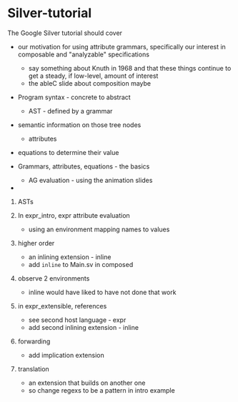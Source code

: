 # Silver-tutorial

The Google Silver tutorial should cover

- our motivation for using attribute grammars, specifically our
  interest in composable and "analyzable" specifications
  - say something about Knuth in 1968 and that these things continue
    to get a steady, if low-level, amount of interest
  - the ableC slide about composition maybe
  
- Program syntax - concrete to abstract
  - AST - defined by a grammar
  
- semantic information on those tree nodes
  - attributes
  
- equations to determine their value 
- Grammars, attributes, equations - the basics
  - AG evaluation - using the animation slides

- 

1. ASTs


2. In expr_intro, expr attribute evaluation
   - using an environment mapping names to values
   
3. higher order
   - an inlining extension - inline
   - add `inline` to Main.sv in composed
   
4. observe 2 environments
   - inline would have liked to have not done that work
   
5. in expr_extensible, references
   - see second host language - expr
   - add second inlining extension - inline
   
6. forwarding
   - add implication extension
   
7. translation
   - an extension that builds on another one
   - so change regexs to be a pattern in intro example
   
   
